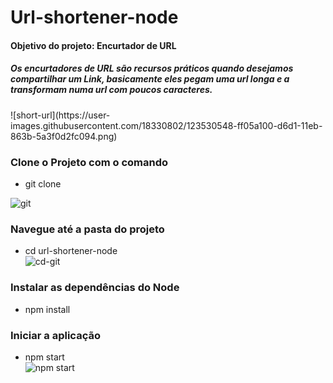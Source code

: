 # Url-shortener-node
<h4>
Objetivo do projeto:  Encurtador de URL 
</h4>  
<h5>
Os encurtadores de URL são recursos práticos quando desejamos compartilhar um Link, basicamente eles pegam uma url longa e a transformam numa url com poucos caracteres. 
</h5>
![short-url](https://user-images.githubusercontent.com/18330802/123530548-ff05a100-d6d1-11eb-863b-5a3f0d2fc094.png)
  
### Clone o Projeto com o comando

* git clone</br>

![git](https://user-images.githubusercontent.com/18330802/123530136-8d2b5880-d6cd-11eb-8762-bda9805fa21a.PNG)

### Navegue até a pasta do projeto
* cd url-shortener-node</br>
![cd-git](https://user-images.githubusercontent.com/18330802/123530347-7dad0f00-d6cf-11eb-9062-e9e874373577.PNG)


### Instalar as dependências do Node
* npm install</br>

### Iniciar a aplicação
* npm start</br>
![npm start](https://user-images.githubusercontent.com/18330802/123530387-075cdc80-d6d0-11eb-99b2-1eb94a34e809.PNG)

